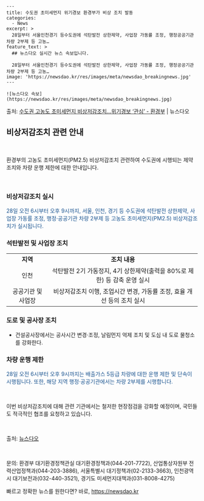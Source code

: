     ---
    title: 수도권 초미세먼지 위기경보 환경부가 비상 조치 발동
    categories:
      - News
    excerpt: >
      28일부터 서울인천경기 등수도권에 석탄발전 상한제약, 사업장 가동률 조정, 행정공공기관 차량 2부제 등 고농…
    feature_text: >
      ## 뉴스다오 실시간 뉴스 속보입니다.
    
      28일부터 서울인천경기 등수도권에 석탄발전 상한제약, 사업장 가동률 조정, 행정공공기관 차량 2부제 등 고농…
    image: 'https://newsdao.kr/res/images/meta/newsdao_breakingnews.jpg'
    ---
    
    ![뉴스다오 속보](https://newsdao.kr/res/images/meta/newsdao_breakingnews.jpg)

<p>출처: <a href="https://newsdao.kr/2891" rel="dofollow">수도권 고농도 초미세먼지 비상저감조치…위기경보 ‘관심’ - 환경부</a> | 뉴스다오</p>

<h2 data-ke-size="size26">비상저감조치 관련 안내</h2>

<p data-ke-size="size16">&nbsp;</p>

환경부의 고농도 초미세먼지(PM2.5) 비상저감조치 관련하여 수도권에 시행되는 제약 조치와 차량 운행 제한에 대한 안내입니다.

<p data-ke-size="size16">&nbsp;</p>

<h3><b>비상저감조치 실시</b></h3>

<p><span style="color: #1a5490;">28일 오전 6시부터 오후 9시까지, 서울, 인천, 경기 등 수도권에 석탄발전 상한제약, 사업장 가동률 조정, 행정·공공기관 차량 2부제 등 고농도 초미세먼지(PM2.5) 비상저감조치가 실시됩니다.</span></p>

<h3><b>석탄발전 및 사업장 조치</b></h3>

<table>
  <tr>
    <td style="text-align: center; height: 17px;"><b>지역</b></td>
    <td style="text-align: center; height: 17px;"><b>조치 내용</b></td>
  </tr>
  <tr>
    <td style="text-align: center; height: 17px;">인천</td>
    <td style="text-align: center; height: 17px;">석탄발전 2기 가동정지, 4기 상한제약(출력을 80%로 제한) 등 감축 운영 실시</td>
  </tr>
  <tr>
    <td style="text-align: center; height: 17px;">공공기관 및 사업장</td>
    <td style="text-align: center; height: 17px;">비상저감조치 이행, 조업시간 변경, 가동률 조정, 효율 개선 등의 조치 실시</td>
  </tr>
</table>

<h3><b>도로 및 공사장 조치</b></h3>

<ul>
  <li>건설공사장에서는 공사시간 변경·조정, 날림먼지 억제 조치 및 도심 내 도로 물청소를 강화한다.</li>
</ul>

<h3><b>차량 운행 제한</b></h3>

<p><span style="color: #1a5490;">28일 오전 6시부터 오후 9시까지는 배출가스 5등급 차량에 대한 운행 제한 및 단속이 시행됩니다. 또한, 해당 지역 행정·공공기관에서는 차량 2부제를 시행합니다.</span></p>

<p data-ke-size="size16">&nbsp;</p>

이번 비상저감조치에 대해 관련 기관에서는 철저한 현장점검을 강화할 예정이며, 국민들도 적극적인 협조를 요청하고 있습니다.

<p data-ke-size="size16">&nbsp;</p>

출처: <a href="https://newsdao.kr/2891">뉴스다오</a>

<p data-ke-size="size16">&nbsp;</p>

문의: 환경부 대기환경정책관실 대기환경정책과(044-201-7722), 산업통상자원부 전력산업정책과(044-203-3886), 서울특별시 대기정책과(02-2133-3663), 인천광역시 대기보전과(032-440-3521), 경기도 미세먼지대책과(031-8008-4275) 

빠르고 정확한 뉴스를 원한다면? 바로, <a href="https://newsdao.kr" rel="dofollow">https://newsdao.kr</a>


    
